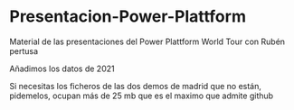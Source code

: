 # Presentacion-Power-Plattform
Material de las presentaciones del Power Plattform World Tour con Rubén pertusa

Añadimos los datos de 2021


Si necesitas los ficheros de las dos demos de madrid que no están, pidemelos, ocupan más de 25 mb que es el maximo que admite github
